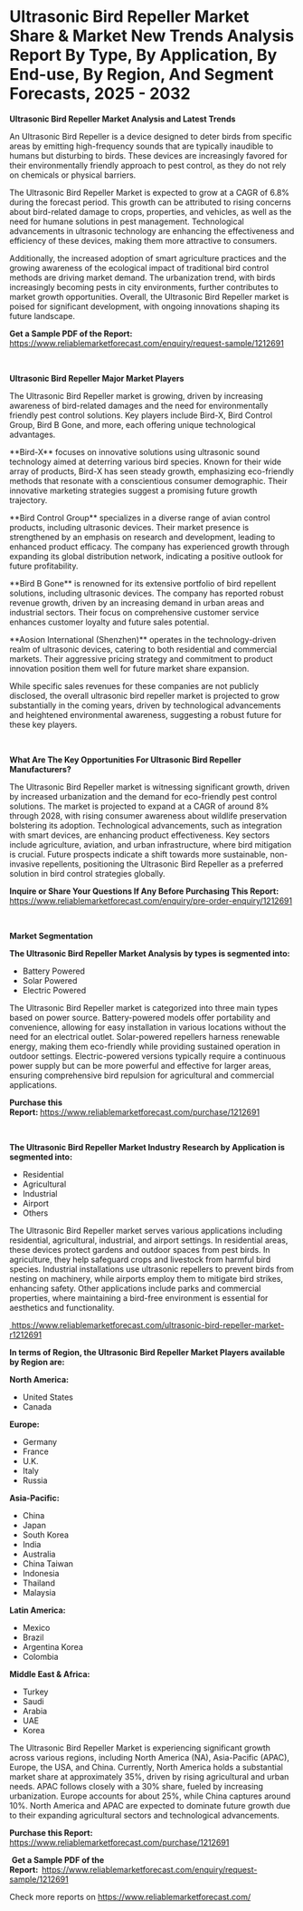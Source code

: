 <p><h1>Ultrasonic Bird Repeller Market Share & Market New Trends Analysis Report By Type, By Application, By End-use, By Region, And Segment Forecasts, 2025 - 2032</h1></p><p><strong>Ultrasonic Bird Repeller Market Analysis and Latest Trends</strong></p>
<p><p>An Ultrasonic Bird Repeller is a device designed to deter birds from specific areas by emitting high-frequency sounds that are typically inaudible to humans but disturbing to birds. These devices are increasingly favored for their environmentally friendly approach to pest control, as they do not rely on chemicals or physical barriers.</p><p>The Ultrasonic Bird Repeller Market is expected to grow at a CAGR of 6.8% during the forecast period. This growth can be attributed to rising concerns about bird-related damage to crops, properties, and vehicles, as well as the need for humane solutions in pest management. Technological advancements in ultrasonic technology are enhancing the effectiveness and efficiency of these devices, making them more attractive to consumers. </p><p>Additionally, the increased adoption of smart agriculture practices and the growing awareness of the ecological impact of traditional bird control methods are driving market demand. The urbanization trend, with birds increasingly becoming pests in city environments, further contributes to market growth opportunities. Overall, the Ultrasonic Bird Repeller market is poised for significant development, with ongoing innovations shaping its future landscape.</p></p>
<p><strong>Get a Sample PDF of the Report:&nbsp;</strong> <a href="https://www.reliablemarketforecast.com/enquiry/request-sample/1212691?utm_campaign=3081&utm_medium=2&utm_source=Github&utm_content=ia&utm_term=24032025&utm_id=ultrasonic-bird-repeller">https://www.reliablemarketforecast.com/enquiry/request-sample/1212691</a></p>
<p>&nbsp;</p>
<p><strong>Ultrasonic Bird Repeller Major Market Players</strong></p>
<p><p>The Ultrasonic Bird Repeller market is growing, driven by increasing awareness of bird-related damages and the need for environmentally friendly pest control solutions. Key players include Bird-X, Bird Control Group, Bird B Gone, and more, each offering unique technological advantages.</p><p>**Bird-X** focuses on innovative solutions using ultrasonic sound technology aimed at deterring various bird species. Known for their wide array of products, Bird-X has seen steady growth, emphasizing eco-friendly methods that resonate with a conscientious consumer demographic. Their innovative marketing strategies suggest a promising future growth trajectory.</p><p>**Bird Control Group** specializes in a diverse range of avian control products, including ultrasonic devices. Their market presence is strengthened by an emphasis on research and development, leading to enhanced product efficacy. The company has experienced growth through expanding its global distribution network, indicating a positive outlook for future profitability.</p><p>**Bird B Gone** is renowned for its extensive portfolio of bird repellent solutions, including ultrasonic devices. The company has reported robust revenue growth, driven by an increasing demand in urban areas and industrial sectors. Their focus on comprehensive customer service enhances customer loyalty and future sales potential.</p><p>**Aosion International (Shenzhen)** operates in the technology-driven realm of ultrasonic devices, catering to both residential and commercial markets. Their aggressive pricing strategy and commitment to product innovation position them well for future market share expansion.</p><p>While specific sales revenues for these companies are not publicly disclosed, the overall ultrasonic bird repeller market is projected to grow substantially in the coming years, driven by technological advancements and heightened environmental awareness, suggesting a robust future for these key players.</p></p>
<p>&nbsp;</p>
<p><strong>What Are The Key Opportunities For Ultrasonic Bird Repeller Manufacturers?</strong></p>
<p><p>The Ultrasonic Bird Repeller market is witnessing significant growth, driven by increased urbanization and the demand for eco-friendly pest control solutions. The market is projected to expand at a CAGR of around 8% through 2028, with rising consumer awareness about wildlife preservation bolstering its adoption. Technological advancements, such as integration with smart devices, are enhancing product effectiveness. Key sectors include agriculture, aviation, and urban infrastructure, where bird mitigation is crucial. Future prospects indicate a shift towards more sustainable, non-invasive repellents, positioning the Ultrasonic Bird Repeller as a preferred solution in bird control strategies globally.</p></p>
<p><strong>Inquire or Share Your Questions If Any Before Purchasing This Report:</strong> <a href="https://www.reliablemarketforecast.com/enquiry/pre-order-enquiry/1212691?utm_campaign=3081&utm_medium=2&utm_source=Github&utm_content=ia&utm_term=24032025&utm_id=ultrasonic-bird-repeller">https://www.reliablemarketforecast.com/enquiry/pre-order-enquiry/1212691</a></p>
<p>&nbsp;</p>
<p><strong>Market Segmentation</strong></p>
<p><strong>The Ultrasonic Bird Repeller Market Analysis by types is segmented into:</strong></p>
<p><ul><li>Battery Powered</li><li>Solar Powered</li><li>Electric Powered</li></ul></p>
<p><p>The Ultrasonic Bird Repeller market is categorized into three main types based on power source. Battery-powered models offer portability and convenience, allowing for easy installation in various locations without the need for an electrical outlet. Solar-powered repellers harness renewable energy, making them eco-friendly while providing sustained operation in outdoor settings. Electric-powered versions typically require a continuous power supply but can be more powerful and effective for larger areas, ensuring comprehensive bird repulsion for agricultural and commercial applications.</p></p>
<p><strong>Purchase this Report:&nbsp;</strong><a href="https://www.reliablemarketforecast.com/purchase/1212691?utm_campaign=3081&utm_medium=2&utm_source=Github&utm_content=ia&utm_term=24032025&utm_id=ultrasonic-bird-repeller">https://www.reliablemarketforecast.com/purchase/1212691</a></p>
<p>&nbsp;</p>
<p><strong>The Ultrasonic Bird Repeller Market Industry Research by Application is segmented into:</strong></p>
<p><ul><li>Residential</li><li>Agricultural</li><li>Industrial</li><li>Airport</li><li>Others</li></ul></p>
<p><p>The Ultrasonic Bird Repeller market serves various applications including residential, agricultural, industrial, and airport settings. In residential areas, these devices protect gardens and outdoor spaces from pest birds. In agriculture, they help safeguard crops and livestock from harmful bird species. Industrial installations use ultrasonic repellers to prevent birds from nesting on machinery, while airports employ them to mitigate bird strikes, enhancing safety. Other applications include parks and commercial properties, where maintaining a bird-free environment is essential for aesthetics and functionality.</p></p>
<p><a href="https://www.reliablemarketforecast.com/ultrasonic-bird-repeller-market-r1212691?utm_campaign=3081&utm_medium=2&utm_source=Github&utm_content=ia&utm_term=24032025&utm_id=ultrasonic-bird-repeller">&nbsp;https://www.reliablemarketforecast.com/ultrasonic-bird-repeller-market-r1212691</a></p>
<p><strong>In terms of Region, the Ultrasonic Bird Repeller Market Players available by Region are:</strong></p>
<p>
    <p> <strong> North America: </strong>
        <ul>
            <li>United States</li>
            <li>Canada</li>
        </ul>
        </p> 
    <p> <strong> Europe: </strong>
        <ul>
            <li>Germany</li>
            <li>France</li>
            <li>U.K.</li>
            <li>Italy</li>
            <li>Russia</li>
        </ul>
        </p> 
    <p> <strong> Asia-Pacific: </strong>
        <ul>
            <li>China</li>
            <li>Japan</li>
            <li>South Korea</li>
            <li>India</li>
            <li>Australia</li>
            <li>China Taiwan</li>
            <li>Indonesia</li>
            <li>Thailand</li>
            <li>Malaysia</li>
        </ul>
        </p> 
    <p> <strong> Latin America: </strong>
        <ul>
            <li>Mexico</li>
            <li>Brazil</li>
            <li>Argentina Korea</li>
            <li>Colombia</li>
        </ul>
        </p> 
    <p> <strong> Middle East & Africa: </strong>
        <ul>
            <li>Turkey</li>
            <li>Saudi</li>
            <li>Arabia</li>
            <li>UAE</li>
            <li>Korea</li>
        </ul>
    </p>
    </p>
<p><p>The Ultrasonic Bird Repeller Market is experiencing significant growth across various regions, including North America (NA), Asia-Pacific (APAC), Europe, the USA, and China. Currently, North America holds a substantial market share at approximately 35%, driven by rising agricultural and urban needs. APAC follows closely with a 30% share, fueled by increasing urbanization. Europe accounts for about 25%, while China captures around 10%. North America and APAC are expected to dominate future growth due to their expanding agricultural sectors and technological advancements.</p></p>
<p><strong>Purchase this Report: </strong><a href="https://www.reliablemarketforecast.com/purchase/1212691?utm_campaign=3081&utm_medium=2&utm_source=Github&utm_content=ia&utm_term=24032025&utm_id=ultrasonic-bird-repeller">https://www.reliablemarketforecast.com/purchase/1212691</a></p>
<p>&nbsp;<strong>Get a Sample PDF of the Report:&nbsp;&nbsp;</strong><a href="https://www.reliablemarketforecast.com/enquiry/request-sample/1212691?utm_campaign=3081&utm_medium=2&utm_source=Github&utm_content=ia&utm_term=24032025&utm_id=ultrasonic-bird-repeller">https://www.reliablemarketforecast.com/enquiry/request-sample/1212691</a></p>
<p><strong></strong></p>
<p>Check more reports on <a href="https://www.reliablemarketforecast.com/?utm_campaign=3081&utm_medium=2&utm_source=Github&utm_content=ia&utm_term=24032025&utm_id=ultrasonic-bird-repeller">https://www.reliablemarketforecast.com/</a></p>
